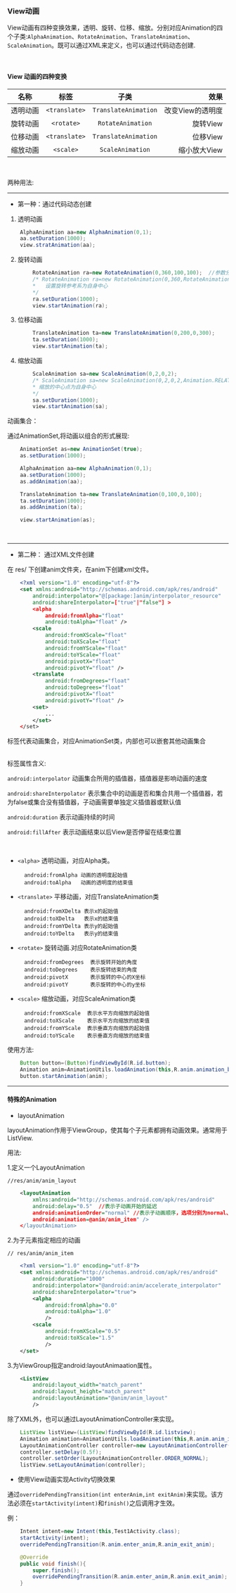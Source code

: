 ### View动画

View动画有四种变换效果，透明、旋转、位移、缩放。分别对应Animation的四个子类:`AlphaAnimation`、`RotateAnimation`、`TranslateAnimation`、`ScaleAnimation`。既可以通过XML来定义，也可以通过代码动态创建.

<br>

#### View 动画的四种变换

|名称|标签|子类|效果|
|---|:---:|:---:|----:|
|透明动画|`<translate>`|`TranslateAnimation`|改变View的透明度|
|旋转动画|`<rotate>`|`RotateAnimation`|旋转View|
|位移动画|`<translate>`|`TranslateAnimation`|位移View|
|缩放动画|`<scale>`|`ScaleAnimation`|缩小放大View|

<br>

两种用法:

****

* 第一种：通过代码动态创建

1. 透明动画
 
```java
    AlphaAnimation aa=new AlphaAnimation(0,1);
    aa.setDuration(1000);
    view.stratAnimation(aa);
```

2. 旋转动画

```java
        RotateAnimation ra=new RotateAnimation(0,360,100,100);  //参数分别为 起始角度、终止角度、旋转中心点的坐标
        /* RotateAnimation ra=new RotateAnimation(0,360,RotateAnimation.RELATIVE_TO_SELF,0.5F,RotateAnimation.RELATIVE_TO_SELF,0.5F);
        *   设置旋转参考系为自身中心
        */
        ra.setDuration(1000);
        view.startAnimation(ra);
```

3. 位移动画

```java
        TranslateAnimation ta=new TranslateAnimation(0,200,0,300);
        ta.setDuration(1000);
        view.startAnimation(ta);
```

4. 缩放动画

```java
        ScaleAnimation sa=new ScaleAnimation(0,2,0,2);
        /* ScaleAnimation sa=new ScaleAnimation(0,2,0,2,Animation.RELATIVE_TO_SELF,0.5F,Animation.RELATIVE_TO_SELF,0,5F);
        * 缩放的中心点为自身中心
        */
        sa.setDuration(1000);
        view.startAnimation(sa);
```

动画集合：

通过AnimationSet,将动画以组合的形式展现:

```java
    AnimationSet as=new AnimationSet(true);
    as.setDuration(1000);

    AlphaAnimation aa=new AlphaAnimation(0,1);
    aa.setDuration(1000);
    as.addAnimation(aa);

    TranslateAnimation ta=new TranslateAnimation(0,100,0,100);
    ta.setDuration(1000);
    as.addAnimation(ta);

    view.startAnimation(as);
```

<br>

***

* 第二种： 通过XML文件创建

在 res/ 下创建anim文件夹，在anim下创建xml文件。

```xml
    <?xml version="1.0" encoding="utf-8"?>
    <set xmlns:android="http://schemas.android.com/apk/res/android"
        android:interpolator="@[package:]anim/interpolator_resource"
        android:shareInterpolator=["true"|"false"] >
        <alpha
            android:fromAlpha="float"
            android:toAlpha="float" />
        <scale
            android:fromXScale="float"
            android:toXScale="float"
            android:fromYScale="float"
            android:toYScale="float"
            android:pivotX="float"
            android:pivotY="float" />
        <translate
            android:fromDegrees="float"
            android:toDegrees="float"
            android:pivotX="float"
            android:pivotY="float" />
        <set>
            ...
        </set>
    </set>
```

<set>标签代表动画集合，对应AnimationSet类，内部也可以嵌套其他动画集合

<br>
标签属性含义:

`android:interpolator`  动画集合所用的插值器，插值器是影响动画的速度

`android:shareInterpolator`  表示集合中的动画是否和集合共用一个插值器，若为false或集合没有插值器，子动画需要单独定义插值器或默认值

`android:duration`  表示动画持续的时间

`android:fillAfter`  表示动画结束以后View是否停留在结束位置

<br>

* `<alpha>` 透明动画，对应Alpha类。

        android:fromAlpha 动画的透明度起始值
        android:toAlpha   动画的透明度的结束值

* `<translate>` 平移动画，对应TranslateAnimation类

        android:fromXDelta 表示x的起始值
        android:toXDelta   表示x的结束值
        android:fromYDelta 表示y的起始值
        android:toYDelta   表示y的结束值

* `<rotate>` 旋转动画.对应RotateAnimation类

        android:fromDegrees  表示旋转开始的角度
        android:toDegrees    表示旋转结束的角度
        android:pivotX       表示旋转的中心的X坐标
        android:pivotY       表示旋转的中心的y坐标

* `<scale>` 缩放动画，对应ScaleAnimation类

        android:fromXScale  表示水平方向缩放的起始值
        android:toXScale    表示水平方向缩放的结束值
        android:fromYScale  表示垂直方向缩放的起始值
        android:toYScale    表示垂直方向缩放的结束值

使用方法:

```java
	Button button=(Button)findViewById(R.id.button);
	Animation anim=AnimationUtils.loadAnimation(this,R.anim.animation_button);
	button.startAnimation(anim);
```

****


#### 特殊的Animation

* layoutAnimation

layoutAnimation作用于ViewGroup，使其每个子元素都拥有动画效果。通常用于ListView.

用法:

1.定义一个LayoutAnimation

    //res/anim/anim_layout  

```xml
    <layoutAnimation
        xmlns:android="http://schemas.android.com/apk/res/android"
        android:delay="0.5"  //表示子动画开始的延迟
        android:animationOrder="normal" //表示子动画顺序，选项分别为normal、random、reverse
        android:animation=@anim/anim_item" />
    </layoutAnimation>
```

2.为子元素指定相应的动画

    // res/anim/anim_item

```xml
    <?xml version="1.0" encoding="utf-8"?>
    <set xmlns:android="http://schemas.android.com/apk/res/android"
        android:duration="1000"
        android:interpolator="@android:anim/accelerate_interpolator"
        android:shareInterpolator="true">
        <alpha
            android:fromAlpha="0.0"
            android:toAlpha="1.0"
            />
        <scale
            android:fromXScale="0.5"
            android:toXScale="1.5"
            />
    </set>
```

3.为ViewGroup指定android:layoutAnimaation属性。

```xml
    <ListView
        android:layout_width="match_parent"
        android:layout_height="match_parent"
        android:layoutAnimation="@anim/anim_layout"
        />
```

除了XML外，也可以通过LayoutAnimationController来实现。

```java
    ListView listView=(ListView)findViewById(R.id.listview);
    Animation animation=AnimationUtils.loadAnimation(this,R.anim.anim_item);
    LayoutAnimationController controller=new LayoutAnimationController(animation);
    controller.setDelay(0.5f);
    controller.setOrder(LayoutAnimationController.ORDER_NORMAL);
    listView.setLayoutAnimation(controller);
```
    
* 使用View动画实现Activity切换效果

通过`overridePendingTransition(int enterAnim,int exitAnim)`来实现。该方法必须在`startActivity(intent)`和`finish()`之后调用才生效。

例：

```java
    Intent intent=new Intent(this,Test1Activity.class);
    startActivity(intent);
    overridePendingTransition(R.anim.enter_anim,R.anim_exit_anim);
```

```java
    @Override
    public void finish(){
        super.finish();
        overridePendingTransition(R.anim.enter_anim,R.anim.exit_anim);
    }
```
